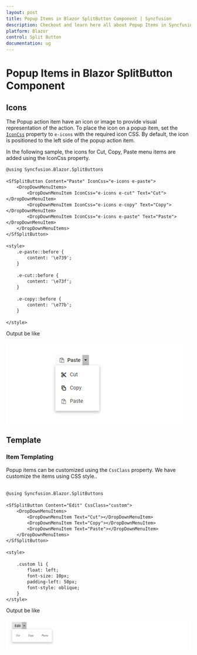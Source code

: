```yaml
---
layout: post
title: Popup Items in Blazor SplitButton Component | Syncfusion
description: Checkout and learn here all about Popup Items in Syncfusion Blazor SplitButton component and much more.
platform: Blazor
control: Split Button
documentation: ug
---
```


# Popup Items in Blazor SplitButton Component

## Icons

The Popup action item have an icon or image to provide visual representation of the action. To place the icon on a popup item, set the [`IconCss`](https://help.syncfusion.com/cr/blazor/Syncfusion.Blazor.SplitButtons.SfSplitButton.html#Syncfusion_Blazor_SplitButtons_SfSplitButton_IconCss) property to `e-icons` with the required icon CSS. By default, the icon is positioned to the left side of the popup action item.

In the following sample, the icons for Cut, Copy, Paste menu items are added using the IconCss property.

```cshtml
@using Syncfusion.Blazor.SplitButtons

<SfSplitButton Content="Paste" IconCss="e-icons e-paste">
    <DropDownMenuItems>
        <DropDownMenuItem IconCss="e-icons e-cut" Text="Cut"></DropDownMenuItem>
        <DropDownMenuItem IconCss="e-icons e-copy" Text="Copy"></DropDownMenuItem>
        <DropDownMenuItem IconCss="e-icons e-paste" Text="Paste"></DropDownMenuItem>
    </DropDownMenuItems>
</SfSplitButton>

<style>
    .e-paste::before {
        content: '\e739';
    }

    .e-cut::before {
        content: '\e73f';
    }

    .e-copy::before {
        content: '\e77b';
    }

</style>

```

Output be like

![Split Button Sample](./images/sb-icons.png)

## Template

### Item Templating

Popup items can be customized using the `CssClass` property. We have customize the items using CSS style..

```cshtml

@using Syncfusion.Blazor.SplitButtons

<SfSplitButton Content="Edit" CssClass="custom">
    <DropDownMenuItems>
        <DropDownMenuItem Text="Cut"></DropDownMenuItem>
        <DropDownMenuItem Text="Copy"></DropDownMenuItem>
        <DropDownMenuItem Text="Paste"></DropDownMenuItem>
    </DropDownMenuItems>
</SfSplitButton>

<style>

    .custom li {
        float: left;
        font-size: 10px;
        padding-left: 50px;
        font-style: oblique;
    }
</style>

```

Output be like

![Split Button Sample](./images/sb-template.png)